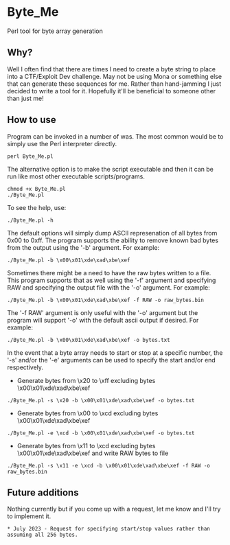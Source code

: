 # Byte_Me
Perl tool for byte array generation


## Why?
Well I often find that there are times I need to create a byte string to place into a CTF/Exploit Dev challenge. May not be using Mona or something else that can generate these sequences for me. Rather than hand-jamming I just decided to write a tool for it. Hopefully it'll be beneficial to someone other than just me!

## How to use

Program can be invoked in a number of was. The most common would be to simply use the Perl interpreter directly.

```
perl Byte_Me.pl
```

The alternative option is to make the script executable and then it can be run like most other executable scripts/programs.

```
chmod +x Byte_Me.pl
./Byte_Me.pl
```

To see the help, use:

```
./Byte_Me.pl -h
```

The default options will simply dump ASCII represenation of all bytes from 0x00 to 0xff. The program supports the ability to remove known bad bytes from the output using the '-b' argument. For example:

```
./Byte_Me.pl -b \x00\x01\xde\xad\xbe\xef
```

Sometimes there might be a need to have the raw bytes written to a file. This program supports that as well using the '-f' argument and specifying RAW and specifying the output file with the '-o' argument. For example:

```
./Byte_Me.pl -b \x00\x01\xde\xad\xbe\xef -f RAW -o raw_bytes.bin
```

The '-f RAW' argument is only useful with the '-o' argument but the program will support '-o' with the default ascii output if desired. For example:

```
./Byte_Me.pl -b \x00\x01\xde\xad\xbe\xef -o bytes.txt
```

In the event that a byte array needs to start or stop at a specific number, the '-s' and/or the '-e' arguments can be used to specify the start and/or end respectively.

- Generate bytes from \x20 to \xff excluding bytes \x00\x01\xde\xad\xbe\xef

```
./Byte_Me.pl -s \x20 -b \x00\x01\xde\xad\xbe\xef -o bytes.txt
```

- Generate bytes from \x00 to \xcd excluding bytes \x00\x01\xde\xad\xbe\xef

```
./Byte_Me.pl -e \xcd -b \x00\x01\xde\xad\xbe\xef -o bytes.txt
```

- Generate bytes from \x11 to \xcd excluding bytes \x00\x01\xde\xad\xbe\xef and write RAW bytes to file

```
./Byte_Me.pl -s \x11 -e \xcd -b \x00\x01\xde\xad\xbe\xef -f RAW -o raw_bytes.bin
```

## Future additions
Nothing currently but if you come up with a request, let me know and I'll try to implement it.

	* July 2023 - Request for specifying start/stop values rather than assuming all 256 bytes.
